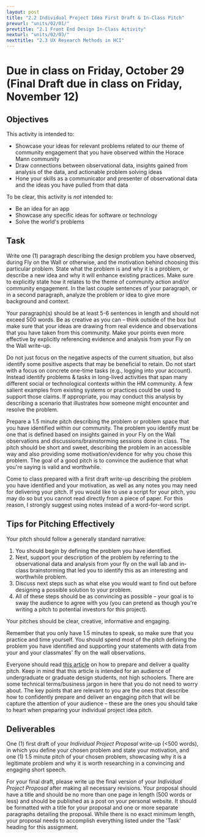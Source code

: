 ```yaml
---
layout: post
title: "2.2 Individual Project Idea First Draft & In-Class Pitch"
prevurl: "units/02/01/"
prevtitle: "2.1 Front End Design In-Class Activity"
nexturl: "units/02/03/"
nexttitle: "2.3 UX Research Methods in HCI"
---
```


# Due in class on Friday, October 29 (Final Draft due in class on Friday, November 12)

## Objectives
This activity is intended to:
  * Showcase your ideas for relevant problems related to our theme of community engagement that you have observed within the Horace Mann community
  * Draw connections between observational data, insights gained from analysis of the data, and actionable problem solving ideas
  * Hone your skills as a communicator and presenter of observational data and the ideas you have pulled from that data

To be clear, this activity is _not_ intended to:
  * Be an idea for an app
  * Showcase any specific ideas for software or technology
  * Solve the world's problems

## Task
Write one (1) paragraph describing the design problem you have observed, during Fly on the Wall or otherwise, and the motivation behind choosing this particular problem. State what the problem is and why it is a problem, or describe a new idea and why it will enhance existing practices. Make sure to explicitly state how it relates to the theme of community action and/or community engagement. In the last couple sentences of your paragraph, or in a second paragraph, analyze the problem or idea to give more background and context. 

Your paragraph(s) should be at least 5-6 sentences in length and should not exceed 500 words. Be as creative as you can – think outside of the box but make sure that your ideas are drawing from real evidence and observations that you have taken from this community. Make your points even more effective by explicitly referencing evidence and analysis from your Fly on the Wall write-up.

Do not just focus on the negative aspects of the current situation, but also identify some positive aspects that may be beneficial to retain. Do not start with a focus on concrete one-time tasks (e.g., logging into your account). Instead identify problems & tasks in long-lived activities that span many different social or technological contexts within the HM community. A few salient examples from existing systems or practices could be used to support those claims. If appropriate, you may conduct this analysis by describing a scenario that illustrates how someone might encounter and resolve the problem.

Prepare a 1.5 minute pitch describing the problem or problem space that you have identified within our community. The problem you identify must be one that is defined based on insights gained in your Fly on the Wall observations and discussions/brainstorming sessions done in class. The pitch should be short and sweet, describing the problem in an accessible way and also providing some motivation/evidence for why you chose this problem. The goal of a good pitch is to convince the audience that what you're saying is valid and worthwhile.

Come to class prepared with a first draft write-up describing the problem you have identified and your motivation, as well as any notes you may need for delivering your pitch. If you would like to use a script for your pitch, you may do so but you cannot read directly from a piece of paper. For this reason, I strongly suggest using notes instead of a word-for-word script. 

## Tips for Pitching Effectively
Your pitch should follow a generally standard narrative: 

 1. You should begin by defining the problem you have identified. 
 2. Next, support your description of the problem by referring to the observational data and analysis from your fly on the wall lab and in-class brainstorming that led you to identify this as an interesting and worthwhile problem. 
 3. Discuss next steps such as what else you would want to find out before designing a possible solution to your problem.
 4. All of these steps should be as convincing as possible – your goal is to sway the audience to agree with you (you can pretend as though you're writing a pitch to potential investors for this project).

Your pitches should be clear, creative, informative and engaging. 

Remember that you only have 1.5 minutes to speak, so make sure that you practice and time yourself. You should spend most of the pitch defining the problem you have identified and supporting your statements with data from your and your classmates' fly on the wall observations.

Everyone should read [this article](https://deardesignstudent.com/how-to-pitch-a-project-4a391f7cf3b3) on how to prepare and deliver a quality pitch. Keep in mind that this article is intended for an audience of undergraduate or graduate design students, not high schoolers. There are some technical terms/business jargon in here that you do not need to worry about. The key points that are relevant to you are the ones that describe how to confidently prepare and deliver an engaging pitch that will be capture the attention of your audience – these are the ones you should take to heart when preparing your individual project idea pitch.

## Deliverables
One (1) first draft of your _Individual Project Proposal_ write-up (<500 words), in which you define your chosen problem and state your motivation, and one (1) 1.5 minute pitch of your chosen problem, showcasing why it is a legitimate problem and why it is worth researching in a convincing and engaging short speech.

For your final draft, please write up the final version of your _Individual Project Proposal_ after making all necessary revisions. Your proposal should have a title and should be no more than one page in length (500 words or less) and should be published as a post on your personal website. It should be formatted with a title for your proposal and one or more separate paragraphs detailing the proposal. While there is no exact minimum length, your proposal needs to accomplish everything listed under the 'Task' heading for this assignment.
